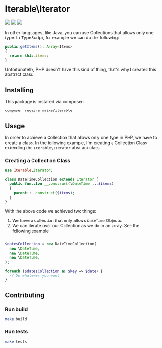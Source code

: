 # Iterable\Iterator

![](https://img.shields.io/packagist/v/maike/iterable?style=for-the-badge)
![](https://img.shields.io/packagist/l/maike/iterable?style=for-the-badge)
![](https://img.shields.io/packagist/php-v/maike/iterable?style=for-the-badge)

In other languages, like Java, you can use Collections that allows only one type. In TypeScript, for example we can do the following:

```ts
public getItems(): Array<Items>
{
  return this.items;
}
```

Unfortunatelly, PHP doesn't have this kind of thing, that's why I created this abstract class

## Installing
This package is installed via composer:

```sh
composer require maike/iterable
```

## Usage

In order to achieve a Collection that allows only one type in PHP, we have to create a class. In the following example, I'm creating a Collection Class extending the `Iterable\Iterator` abstract class

### Creating a Collection Class
```php
use Iterable\Iterator;

class DateTimeCollection extends Iterator {
  public function __construct(\DateTime ...$items)
  {
    parent::__construct($items);
  }
}
```

With the above code we achieved two things:

1. We have a collection that only allows `DateTime` Objects.
2. We can iterate over our Collection as we do in an array. See the following example:

```php

$datesCollection = new DateTimeCollection(
  new \DateTime,
  new \DateTime,
  new \DateTime,
);

foreach ($datesCollection as $key => $date) {
  // Do whatever you want
}
```
## Contributing

### Run build
```sh
make build
```

### Run tests
```sh
make tests
```
